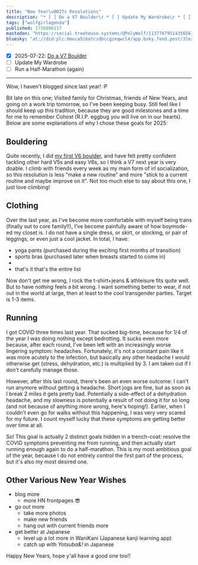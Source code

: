 ```yaml
---
title: "New Year\u0027s Resolutions"
description: "* [ ] Do a V7 Boulder\r * [ ] Update My Wardrobe\r * [ ] Run a Half-Marathon (again)\r \r ---\r \r Wow, I haven\u0027t blogged since last year! :P..."
tags: ["wolfgirlagenda"]
published: 1736096117
mastodon: "https://social.treehouse.systems/@PolyWolf/113776795143565616"
bluesky: "at://did:plc:bmuca5i6atczdbccgzeqwcl4/app.bsky.feed.post/3lez3k7zxxk2z"
---
```


- [x] 2025-07-22: [Do a V7 Boulder](https://wolfgirl.dev/blog/2025-07-22-i-did-my-first-v7-boulder-today-/)
- [ ] Update My Wardrobe
- [ ] Run a Half-Marathon (again)

---

Wow, I haven't blogged since last year! :P

Bit late on this one; Visited family for Christmas, friends of New Years, and going on a work trip tomorrow, so I've been keeping busy. Still feel like I should keep up this tradition, because they are good milestones and a time for me to remember Cohost (R.I.P. eggbug you will live on in our hearts). Below are some explanations of why I chose these goals for 2025:

## Bouldering

Quite recently, I did [my first V6 boulder](https://wolfgirl.dev/blog/2024-11-02-i-did-my-first-v6-boulder-today-/), and have felt pretty confident tackling other hard V5s and easy V6s, so I think a V7 next year is very doable. I climb with friends every week as my main form of irl socialization, so this resolution is less "make a new routine" and more "stick to a current routine and maybe improve on it". Not too much else to say about this one, I just love climbing!

## Clothing

Over the last year, as I've become more comfortable with myself being trans (finally out to core family!!), I've become painfully aware of how boymode-ed my closet is. I do not have a single dress, or skirt, or stocking, or pair of leggings, or even just a cool jacket. In total, I have:

- yoga pants (purchased during the exciting first months of transition)
- sports bras (purchased later when breasts started to come in)
-
- that's it that's the entire list

Now don't get me wrong, I rock the t-shirt+jeans & athleisure fits quite well. But to have _nothing_ feels a bit wrong. I want something better to wear, if not out in the world at large, then at least to the cool transgender parties. Target is 1-3 items.

## Running

I got COVID three times last year. That sucked big-time, because for 1/4 of the year I was doing nothing except bedrotting. It sucks even more because, after each round, I've been left with an increasingly worse lingering symptom: headaches. Fortunately, it's not a constant pain like it was more acutely to the infection, but basically any other headache I would otherwise get (stress, dehydration, etc.) is multiplied by 3. I am taken out if I don't carefully manage those.

However, after this last round, there's been an even worse outcome: I can't run anymore without getting a headache. Short jogs are fine, but as soon as I break 2 miles it gets pretty bad. Potentially a side-effect of a dehydration headache, and my slowness is potentially a result of not doing it for so long (and not because of anything more wrong, here's hoping!). Earlier, when I couldn't even go for walks without this happening, I was very very scared for my future. I count myself lucky that these symptoms are getting better over time at all.

So! This goal is actually 2 distinct goals hidden in a trench-coat: resolve the COVID symptoms preventing me from running, and then actually start running enough again to do a half-marathon. This is my most ambitious goal of the year, because I do not entirely control the first part of the process, but it's also my most desired one.

## Other Various New Year Wishes

- blog more
  - more HN frontpages 😎
- go out more
  - take more photos
  - make new friends
  - hang out with current friends more
- get better at Japanese
  - level up a lot more in WaniKani (Japanese kanji learning app)
  - catch up with _Yotsuba&!_ in Japanese

Happy New Years, hope y'all have a good one too!!
